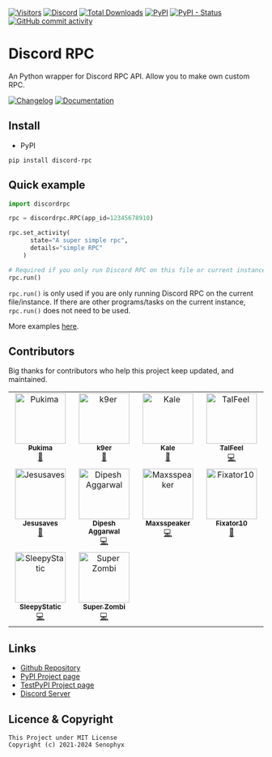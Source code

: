 [![Visitors](https://api.visitorbadge.io/api/visitors?path=https%3A%2F%2Fgithub.com%2FSenophyx%2FDiscord-RPC&label=Visitors&countColor=%2337d67a&style=flat&labelStyle=none)](https://github.com/Senophyx/Discord-RPC)
[![Discord](https://img.shields.io/discord/887650006977347594?label=EterNomm&logo=discord)](https://discord.gg/qpT2AeYZRN)
[![Total Downloads](https://static.pepy.tech/badge/discord-rpc)](https://pepy.tech/project/discord-rpc)
[![PyPI](https://img.shields.io/pypi/v/discord-rpc?label=PyPI%20Version&logo=pypi)](https://pypi.org/project/discord-rpc)
[![PyPI - Status](https://img.shields.io/pypi/status/discord-rpc?label=Packages%20Status&logo=pypi)](https://pypi.org/project/discord-rpc)
[![GitHub commit activity](https://img.shields.io/github/commit-activity/y/Senophyx/discord-rpc?label=Commit%20Activity&logo=github)](https://github.com/Senophyx/discord-rpc)

# Discord RPC
An Python wrapper for Discord RPC API. Allow you to make own custom RPC.

[![Changelog](https://img.shields.io/badge/Changelog-blue?style=for-the-badge&logo=github)](https://senophyx.id/projects/discord-rpc/#change-logs)
[![Documentation](https://img.shields.io/badge/Documentation-gray?style=for-the-badge&logo=googledocs&logoColor=white)](https://github.com/Senophyx/Discord-RPC/blob/main/DOCS.md)

## Install
- PyPI
```
pip install discord-rpc
```

## Quick example
```py
import discordrpc

rpc = discordrpc.RPC(app_id=12345678910)

rpc.set_activity(
      state="A super simple rpc",
      details="simple RPC"
    )

# Required if you only run Discord RPC on this file or current instance.
rpc.run()
```
`rpc.run()` is only used if you are only running Discord RPC on the current file/instance. If there are other programs/tasks on the current instance, `rpc.run()` does not need to be used.

More examples [here](https://github.com/Senophyx/discord-rpc/tree/main/examples).


## Contributors
Big thanks for contributors who help this project keep updated, and maintained.


<!-- ALL-CONTRIBUTORS-LIST:START - Do not remove or modify this section -->
<!-- prettier-ignore-start -->
<!-- markdownlint-disable -->
<table>
  <tbody>
    <tr>
      <td align="center" valign="top" width="25%"><a href="https://github.com/Pukimaa"><img src="https://avatars.githubusercontent.com/u/58347116?v=4?s=100" width="100px;" alt="Pukima"/><br /><sub><b>Pukima</b></sub></a><br /><a href="#bug-Pukimaa" title="Bug reports">🐛</a></td>
      <td align="center" valign="top" width="25%"><a href="https://github.com/k9ur"><img src="https://avatars.githubusercontent.com/u/67886793?v=4?s=100" width="100px;" alt="k9er"/><br /><sub><b>k9er</b></sub></a><br /><a href="#doc-k9ur" title="Documentation">📖</a></td>
      <td align="center" valign="top" width="25%"><a href="https://github.com/Kale-Ko"><img src="https://avatars.githubusercontent.com/u/54416665?v=4?s=100" width="100px;" alt="Kale"/><br /><sub><b>Kale</b></sub></a><br /><a href="#bug-Kale-Ko" title="Bug reports">🐛</a></td>
      <td align="center" valign="top" width="25%"><a href="https://github.com/TaIFeel"><img src="https://avatars.githubusercontent.com/u/94287800?v=4?s=100" width="100px;" alt="TaIFeel"/><br /><sub><b>TaIFeel</b></sub></a><br /><a href="#code-TaIFeel" title="Code">💻</a></td>
    </tr>
    <tr>
      <td align="center" valign="top" width="25%"><a href="https://github.com/pazkero"><img src="https://avatars.githubusercontent.com/u/8108358?v=4?s=100" width="100px;" alt="Jesusaves"/><br /><sub><b>Jesusaves</b></sub></a><br /><a href="#bug-pazkero" title="Bug reports">🐛</a></td>
      <td align="center" valign="top" width="25%"><a href="https://github.com/DipeshAggarwal"><img src="https://avatars.githubusercontent.com/u/1311129?v=4?s=100" width="100px;" alt="Dipesh Aggarwal"/><br /><sub><b>Dipesh Aggarwal</b></sub></a><br /><a href="#code-DipeshAggarwal" title="Code">💻</a></td>
      <td align="center" valign="top" width="25%"><a href="https://github.com/maxsspeaker"><img src="https://avatars.githubusercontent.com/u/56259377?v=4?s=100" width="100px;" alt="Maxsspeaker"/><br /><sub><b>Maxsspeaker</b></sub></a><br /><a href="#code-maxsspeaker" title="Code">💻</a></td>
      <td align="center" valign="top" width="25%"><a href="https://github.com/fixator10"><img src="https://avatars.githubusercontent.com/u/11073934?v=4?s=100" width="100px;" alt="Fixator10"/><br /><sub><b>Fixator10</b></sub></a><br /><a href="#doc-fixator10" title="Documentation">📖</a></td>
    </tr>
    <tr>
      <td align="center" valign="top" width="25%"><a href="https://github.com/psychon-night"><img src="https://avatars.githubusercontent.com/u/49412250?v=4?s=100" width="100px;" alt="SleepyStatic"/><br /><sub><b>SleepyStatic</b></sub></a><br /><a href="#code-psychon-night" title="Code">💻</a></td>
      <td align="center" valign="top" width="25%"><a href="https://github.com/SuperZombi"><img src="https://avatars.githubusercontent.com/u/75096786?v=4?s=100" width="100px;" alt="Super Zombi"/><br /><sub><b>Super Zombi</b></sub></a><br /><a href="#code-SuperZombi" title="Code">💻</a></td>
    </tr>
  </tbody>
</table>

<!-- markdownlint-restore -->
<!-- prettier-ignore-end -->

<!-- ALL-CONTRIBUTORS-LIST:END -->

## Links
- [Github Repository](https://github.com/Senophyx/Discord-RPC)
- [PyPI Project page](https://pypi.org/project/discord-rpc/)
- [TestPyPI Project page](https://test.pypi.org/project/discord-rpc/)
- [Discord Server](https://discord.gg/qpT2AeYZRN)

## Licence & Copyright

```
This Project under MIT License
Copyright (c) 2021-2024 Senophyx
```
